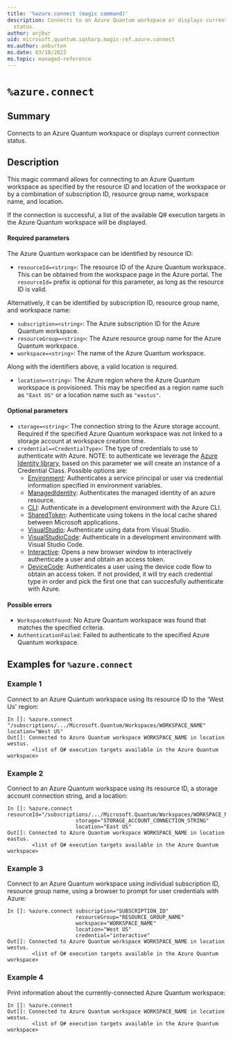 ```yaml
---
title: '%azure.connect (magic command)'
description: Connects to an Azure Quantum workspace or displays current connection
  status.
author: anjbur
uid: microsoft.quantum.iqsharp.magic-ref.azure.connect
ms.author: anburton
ms.date: 03/18/2022
ms.topic: managed-reference
---
```


<!--
    NB: This file has been automatically generated from Microsoft.Quantum.IQSharp.AzureClient.dll,
        please do not manually edit it.

    [DEBUG] JSON source:
        {"Name": "%azure.connect", "Documentation": {"Summary": "Connects to an Azure Quantum workspace or displays current connection status.", "Full": null, "Description": "\r\nThis magic command allows for connecting to an Azure Quantum workspace\r\nas specified by the resource ID and location of the workspace or by a combination of\r\nsubscription ID, resource group name, workspace name, and location.\r\n\r\nIf the connection is successful, a list of the available Q# execution targets\r\nin the Azure Quantum workspace will be displayed.\r\n\r\n#### Required parameters\r\n\r\nThe Azure Quantum workspace can be identified by resource ID:\r\n\r\n- `resourceId=<string>`: The resource ID of the Azure Quantum workspace.\r\nThis can be obtained from the workspace page in the Azure portal. The `resourceId=` prefix\r\nis optional for this parameter, as long as the resource ID is valid.\r\n\r\nAlternatively, it can be identified by subscription ID, resource group name, and workspace name:\r\n\r\n- `subscription=<string>`: The Azure subscription ID for the Azure Quantum workspace.\r\n- `resourceGroup=<string>`: The Azure resource group name for the Azure Quantum workspace.\r\n- `workspace=<string>`: The name of the Azure Quantum workspace.\r\n\r\nAlong with the identifiers above, a valid location is required.\r\n\r\n- `location=<string>`: The Azure region where the Azure Quantum workspace is provisioned.\r\nThis may be specified as a region name such as `\"East US\"` or a location name such as `\"eastus\"`.\r\n\r\n#### Optional parameters\r\n\r\n- `storage=<string>`: The connection string to the Azure storage\r\naccount. Required if the specified Azure Quantum workspace was not linked to a storage\r\naccount at workspace creation time.\r\n- `credential=<CredentialType>`: The type of credentials to use to authenticate with Azure.\r\nNOTE: to authenticate we leverage the [Azure Identity library](https://docs.microsoft.com/dotnet/api/overview/azure/identity-readme), \r\nbased on this parameter we will create an instance of a Credential Class. \r\nPossible options are:\r\n  * [Environment](https://docs.microsoft.com/dotnet/api/azure.identity.environmentcredential):\r\n     Authenticates a service principal or user via credential information specified in environment variables.\r\n  * [ManagedIdentity](https://docs.microsoft.com/dotnet/api/azure.identity.managedidentitycredential):\r\n     Authenticates the managed identity of an azure resource.\r\n  * [CLI](https://docs.microsoft.com/dotnet/api/azure.identity.azureclicredential):\r\n     Authenticate in a development environment with the Azure CLI.\r\n  * [SharedToken](https://docs.microsoft.com/dotnet/api/azure.identity.sharedtokencachecredential):\r\n     Authenticate using tokens in the local cache shared between Microsoft applications.\r\n  * [VisualStudio](https://docs.microsoft.com/dotnet/api/azure.identity.visualstudiocredential):\r\n     Authenticate using data from Visual Studio.\r\n  * [VisualStudioCode](https://docs.microsoft.com/dotnet/api/azure.identity.visualstudiocodecredential):\r\n     Authenticate in a development environment with Visual Studio Code.\r\n  * [Interactive](https://docs.microsoft.com/dotnet/api/azure.identity.interactivebrowsercredential):\r\n     Opens a new browser window to interactively authenticate a user \r\n     and obtain an access token.\r\n  * [DeviceCode](https://docs.microsoft.com/dotnet/api/azure.identity.devicecodecredential):\r\n     Authenticates a user using the device code flow to obtain an access token.\r\nIf not provided, it will try each credential type in order and pick the first one that can\r\nsuccesfully authenticate with Azure.\r\n\r\n#### Possible errors\r\n\r\n- `WorkspaceNotFound`: No Azure Quantum workspace was found that matches the specified criteria.\r\n- `AuthenticationFailed`: Failed to authenticate to the specified Azure Quantum workspace.\r\n                    ", "Remarks": null, "Examples": ["\r\nConnect to an Azure Quantum workspace using its resource ID to the 'West Us' region:\r\n```\r\nIn []: %azure.connect \"/subscriptions/.../Microsoft.Quantum/Workspaces/WORKSPACE_NAME\" location=\"West US\"\r\nOut[]: Connected to Azure Quantum workspace WORKSPACE_NAME in location westus.\r\n        <list of Q# execution targets available in the Azure Quantum workspace>\r\n```\r\n                        ", "\r\nConnect to an Azure Quantum workspace using its resource ID, a storage account connection string, and a location:\r\n```\r\nIn []: %azure.connect resourceId=\"/subscriptions/.../Microsoft.Quantum/Workspaces/WORKSPACE_NAME\"\r\n                      storage=\"STORAGE_ACCOUNT_CONNECTION_STRING\"\r\n                      location=\"East US\"\r\nOut[]: Connected to Azure Quantum workspace WORKSPACE_NAME in location eastus.\r\n        <list of Q# execution targets available in the Azure Quantum workspace>\r\n```\r\n                        ", "\r\nConnect to an Azure Quantum workspace using individual subscription ID, resource group name, using a browser to prompt for user credentials with Azure:\r\n```\r\nIn []: %azure.connect subscription=\"SUBSCRIPTION_ID\"\r\n                      resourceGroup=\"RESOURCE_GROUP_NAME\"\r\n                      workspace=\"WORKSPACE_NAME\"\r\n                      location=\"West US\"\r\n                      credential=\"interactive\"\r\nOut[]: Connected to Azure Quantum workspace WORKSPACE_NAME in location westus.\r\n        <list of Q# execution targets available in the Azure Quantum workspace>\r\n```\r\n                        ", "\r\nPrint information about the currently-connected Azure Quantum workspace:\r\n```\r\nIn []: %azure.connect\r\nOut[]: Connected to Azure Quantum workspace WORKSPACE_NAME in location westus.\r\n        <list of Q# execution targets available in the Azure Quantum workspace>\r\n```\r\n                        "], "SeeAlso": null}, "AssemblyName": "Microsoft.Quantum.IQSharp.AzureClient"}
-->

# `%azure.connect`

## Summary

Connects to an Azure Quantum workspace or displays current connection status.

## Description

This magic command allows for connecting to an Azure Quantum workspace
as specified by the resource ID and location of the workspace or by a combination of
subscription ID, resource group name, workspace name, and location.

If the connection is successful, a list of the available Q# execution targets
in the Azure Quantum workspace will be displayed.

#### Required parameters

The Azure Quantum workspace can be identified by resource ID:

- `resourceId=<string>`: The resource ID of the Azure Quantum workspace.
This can be obtained from the workspace page in the Azure portal. The `resourceId=` prefix
is optional for this parameter, as long as the resource ID is valid.

Alternatively, it can be identified by subscription ID, resource group name, and workspace name:

- `subscription=<string>`: The Azure subscription ID for the Azure Quantum workspace.
- `resourceGroup=<string>`: The Azure resource group name for the Azure Quantum workspace.
- `workspace=<string>`: The name of the Azure Quantum workspace.

Along with the identifiers above, a valid location is required.

- `location=<string>`: The Azure region where the Azure Quantum workspace is provisioned.
This may be specified as a region name such as `"East US"` or a location name such as `"eastus"`.

#### Optional parameters

- `storage=<string>`: The connection string to the Azure storage
account. Required if the specified Azure Quantum workspace was not linked to a storage
account at workspace creation time.
- `credential=<CredentialType>`: The type of credentials to use to authenticate with Azure.
NOTE: to authenticate we leverage the [Azure Identity library](https://docs.microsoft.com/dotnet/api/overview/azure/identity-readme),
based on this parameter we will create an instance of a Credential Class.
Possible options are:
  * [Environment](https://docs.microsoft.com/dotnet/api/azure.identity.environmentcredential):
     Authenticates a service principal or user via credential information specified in environment variables.
  * [ManagedIdentity](https://docs.microsoft.com/dotnet/api/azure.identity.managedidentitycredential):
     Authenticates the managed identity of an azure resource.
  * [CLI](https://docs.microsoft.com/dotnet/api/azure.identity.azureclicredential):
     Authenticate in a development environment with the Azure CLI.
  * [SharedToken](https://docs.microsoft.com/dotnet/api/azure.identity.sharedtokencachecredential):
     Authenticate using tokens in the local cache shared between Microsoft applications.
  * [VisualStudio](https://docs.microsoft.com/dotnet/api/azure.identity.visualstudiocredential):
     Authenticate using data from Visual Studio.
  * [VisualStudioCode](https://docs.microsoft.com/dotnet/api/azure.identity.visualstudiocodecredential):
     Authenticate in a development environment with Visual Studio Code.
  * [Interactive](https://docs.microsoft.com/dotnet/api/azure.identity.interactivebrowsercredential):
     Opens a new browser window to interactively authenticate a user
     and obtain an access token.
  * [DeviceCode](https://docs.microsoft.com/dotnet/api/azure.identity.devicecodecredential):
     Authenticates a user using the device code flow to obtain an access token.
If not provided, it will try each credential type in order and pick the first one that can
succesfully authenticate with Azure.

#### Possible errors

- `WorkspaceNotFound`: No Azure Quantum workspace was found that matches the specified criteria.
- `AuthenticationFailed`: Failed to authenticate to the specified Azure Quantum workspace.

## Examples for `%azure.connect`

### Example 1

Connect to an Azure Quantum workspace using its resource ID to the 'West Us' region:
```
In []: %azure.connect "/subscriptions/.../Microsoft.Quantum/Workspaces/WORKSPACE_NAME" location="West US"
Out[]: Connected to Azure Quantum workspace WORKSPACE_NAME in location westus.
        <list of Q# execution targets available in the Azure Quantum workspace>
```

### Example 2

Connect to an Azure Quantum workspace using its resource ID, a storage account connection string, and a location:
```
In []: %azure.connect resourceId="/subscriptions/.../Microsoft.Quantum/Workspaces/WORKSPACE_NAME"
                      storage="STORAGE_ACCOUNT_CONNECTION_STRING"
                      location="East US"
Out[]: Connected to Azure Quantum workspace WORKSPACE_NAME in location eastus.
        <list of Q# execution targets available in the Azure Quantum workspace>
```

### Example 3

Connect to an Azure Quantum workspace using individual subscription ID, resource group name, using a browser to prompt for user credentials with Azure:
```
In []: %azure.connect subscription="SUBSCRIPTION_ID"
                      resourceGroup="RESOURCE_GROUP_NAME"
                      workspace="WORKSPACE_NAME"
                      location="West US"
                      credential="interactive"
Out[]: Connected to Azure Quantum workspace WORKSPACE_NAME in location westus.
        <list of Q# execution targets available in the Azure Quantum workspace>
```

### Example 4

Print information about the currently-connected Azure Quantum workspace:
```
In []: %azure.connect
Out[]: Connected to Azure Quantum workspace WORKSPACE_NAME in location westus.
        <list of Q# execution targets available in the Azure Quantum workspace>
```
